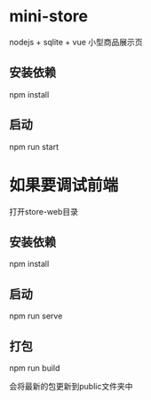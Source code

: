 # mini-store
nodejs + sqlite + vue 小型商品展示页

## 安装依赖
npm install

## 启动
npm run start

# 如果要调试前端
打开store-web目录

## 安装依赖
npm install
## 启动
npm run serve
## 打包
npm run build

会将最新的包更新到public文件夹中
